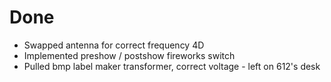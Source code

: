 # Done

- Swapped antenna for correct frequency 4D
- Implemented preshow / postshow fireworks switch
- Pulled bmp label maker transformer, correct voltage - left on 612's desk
